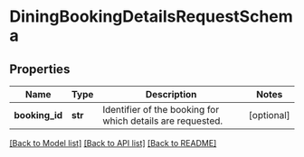 # DiningBookingDetailsRequestSchema

## Properties
Name | Type | Description | Notes
------------ | ------------- | ------------- | -------------
**booking_id** | **str** | Identifier of the booking for which details are requested. | [optional] 

[[Back to Model list]](../README.md#documentation-for-models) [[Back to API list]](../README.md#documentation-for-api-endpoints) [[Back to README]](../README.md)

